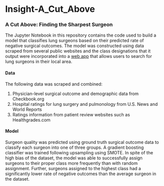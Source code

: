 # Insight-A_Cut_Above

### A Cut Above: Finding the Sharpest Surgeon

The Jupyter Notebook in this repository contains the code used to build a model that classifies lung surgeons based on their predicted rate of negative surgical outcomes. The model was constructed using data scraped from several public websites and the class designations that it output were incorporated into a [web app](cut-above.herokuapp.com) that allows users to search for lung surgeons in their local area.

#### Data

The following data was scraped and combined:

1. Physician-level surgical outcome and demographic data from Checkbook.org
2. Hospital ratings for lung surgery and pulmonology from U.S. News and World Reports
3. Ratings information from patient review websites such as Healthgrades.com

#### Model

Surgeon quality was predicted using ground truth surgical outcome data to classify each surgeon into one of three groups. A gradient boosting classifier was trained following upsampling using SMOTE. In spite of the high bias of the dataset, the model was able to successfully assign surgeons to their proper class more frequently than with random assignment. Further, surgeons assigned to the highest class had a significantly lower rate of negative outcomes than the average surgeon in the dataset.
